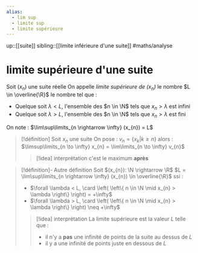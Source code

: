 ```yaml
---
alias:
  - lim sup
  - limite sup
  - limite supérieure
---
```

up::[[suite]]
sibling::[[limite inférieure d'une suite]]
#maths/analyse 
# limite supérieure d'une suite
Soit $(x_{n})$ une suite réelle
On appelle _limite supérieure de $(x_{n})$_ le nombre $L \in \overline{\R}$ le nombre tel que :
 - Quelque soit $\lambda < L$, l'ensemble des $n \in \N$ tels que $x_{n} > \lambda$ est infini
 - Quelque soit $\lambda > L$, l'ensemble des $n \in \N$ tels que $x_{n} > \lambda$ est fini

On note : $\lim\sup\limits_{n \rightarrow \infty} (x_{n}) = L$

> [!définition]
> Soit $x_{n}$ une suite
> On pose : $v_{n} = \left\{ x_{k} | k \geq n \right\}$
> alors :
> $\limsup\limits_{n \to \infty} x_{n} = \lim\limits_{n \to \infty} v_{n}$
> > [!idea] interprétation
> > c'est le maximum **après**


> [!définition]- Autre définition
> Soit $(x_{n}): \N \rightarrow \R$
> $L = \lim\sup\limits_{n \rightarrow \infty} (x_{n}) \in \overline{\R}$ ssi :
>  - $\forall \lambda < L, \card \left( \left\{ n \in \N \mid x_{n} > \lambda \right\} \right) = +\infty$
>  - $\forall \lambda > L, \card \left( \left\{ n \in \N \mid x_{n} > \lambda \right\} \right) \neq +\infty$
> 
> > [!idea] interprétation
> > La limite supérieure est la valeur $L$ telle que :
> >  - il n'y a **pas** une infinité de points de la suite au dessus de $L$
> >  - il y a une infinité de points juste en dessous de $L$
> 


